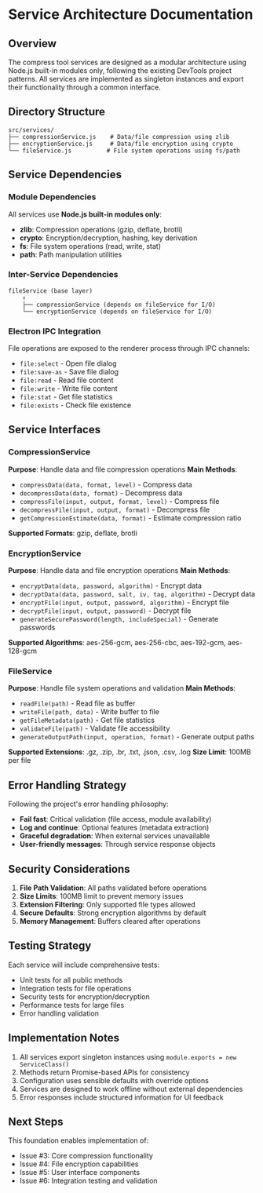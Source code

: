# Service Architecture Documentation

## Overview

The compress tool services are designed as a modular architecture using Node.js built-in modules only, following the existing DevTools project patterns. All services are implemented as singleton instances and export their functionality through a common interface.

## Directory Structure

```
src/services/
├── compressionService.js    # Data/file compression using zlib
├── encryptionService.js     # Data/file encryption using crypto
└── fileService.js          # File system operations using fs/path
```

## Service Dependencies

### Module Dependencies

All services use **Node.js built-in modules only**:

- **zlib**: Compression operations (gzip, deflate, brotli)
- **crypto**: Encryption/decryption, hashing, key derivation
- **fs**: File system operations (read, write, stat)
- **path**: Path manipulation utilities

### Inter-Service Dependencies

```
fileService (base layer)
    ↑
    ├── compressionService (depends on fileService for I/O)
    └── encryptionService (depends on fileService for I/O)
```

### Electron IPC Integration

File operations are exposed to the renderer process through IPC channels:

- `file:select` - Open file dialog
- `file:save-as` - Save file dialog  
- `file:read` - Read file content
- `file:write` - Write file content
- `file:stat` - Get file statistics
- `file:exists` - Check file existence

## Service Interfaces

### CompressionService

**Purpose**: Handle data and file compression operations
**Main Methods**:
- `compressData(data, format, level)` - Compress data
- `decompressData(data, format)` - Decompress data
- `compressFile(input, output, format, level)` - Compress file
- `decompressFile(input, output, format)` - Decompress file
- `getCompressionEstimate(data, format)` - Estimate compression ratio

**Supported Formats**: gzip, deflate, brotli

### EncryptionService

**Purpose**: Handle data and file encryption operations
**Main Methods**:
- `encryptData(data, password, algorithm)` - Encrypt data
- `decryptData(data, password, salt, iv, tag, algorithm)` - Decrypt data
- `encryptFile(input, output, password, algorithm)` - Encrypt file
- `decryptFile(input, output, password)` - Decrypt file
- `generateSecurePassword(length, includeSpecial)` - Generate passwords

**Supported Algorithms**: aes-256-gcm, aes-256-cbc, aes-192-gcm, aes-128-gcm

### FileService

**Purpose**: Handle file system operations and validation
**Main Methods**:
- `readFile(path)` - Read file as buffer
- `writeFile(path, data)` - Write buffer to file
- `getFileMetadata(path)` - Get file statistics
- `validateFile(path)` - Validate file accessibility
- `generateOutputPath(input, operation, format)` - Generate output paths

**Supported Extensions**: .gz, .zip, .br, .txt, .json, .csv, .log
**Size Limit**: 100MB per file

## Error Handling Strategy

Following the project's error handling philosophy:

- **Fail fast**: Critical validation (file access, module availability)
- **Log and continue**: Optional features (metadata extraction)
- **Graceful degradation**: When external services unavailable
- **User-friendly messages**: Through service response objects

## Security Considerations

1. **File Path Validation**: All paths validated before operations
2. **Size Limits**: 100MB limit to prevent memory issues
3. **Extension Filtering**: Only supported file types allowed
4. **Secure Defaults**: Strong encryption algorithms by default
5. **Memory Management**: Buffers cleared after operations

## Testing Strategy

Each service will include comprehensive tests:
- Unit tests for all public methods
- Integration tests for file operations
- Security tests for encryption/decryption
- Performance tests for large files
- Error handling validation

## Implementation Notes

1. All services export singleton instances using `module.exports = new ServiceClass()`
2. Methods return Promise-based APIs for consistency
3. Configuration uses sensible defaults with override options
4. Services are designed to work offline without external dependencies
5. Error responses include structured information for UI feedback

## Next Steps

This foundation enables implementation of:
- Issue #3: Core compression functionality
- Issue #4: File encryption capabilities  
- Issue #5: User interface components
- Issue #6: Integration testing and validation